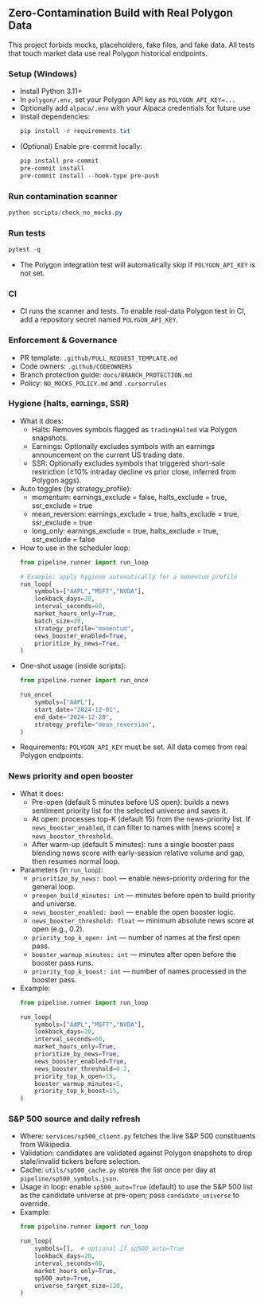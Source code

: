 ## Zero-Contamination Build with Real Polygon Data

This project forbids mocks, placeholders, fake files, and fake data. All tests that touch market data use real Polygon historical endpoints.

### Setup (Windows)
- Install Python 3.11+
- In `polygon/.env`, set your Polygon API key as `POLYGON_API_KEY=...`
- Optionally add `alpaca/.env` with your Alpaca credentials for future use
- Install dependencies:
  ```powershell
  pip install -r requirements.txt
  ```
- (Optional) Enable pre-commit locally:
  ```powershell
  pip install pre-commit
  pre-commit install
  pre-commit install --hook-type pre-push
  ```

### Run contamination scanner
```powershell
python scripts/check_no_mocks.py
```

### Run tests
```powershell
pytest -q
```
- The Polygon integration test will automatically skip if `POLYGON_API_KEY` is not set.

### CI
- CI runs the scanner and tests. To enable real-data Polygon test in CI, add a repository secret named `POLYGON_API_KEY`.

### Enforcement & Governance
- PR template: `.github/PULL_REQUEST_TEMPLATE.md`
- Code owners: `.github/CODEOWNERS`
- Branch protection guide: `docs/BRANCH_PROTECTION.md`
- Policy: `NO_MOCKS_POLICY.md` and `.cursorrules`

### Hygiene (halts, earnings, SSR)
- What it does:
  - Halts: Removes symbols flagged as `tradingHalted` via Polygon snapshots.
  - Earnings: Optionally excludes symbols with an earnings announcement on the current US trading date.
  - SSR: Optionally excludes symbols that triggered short-sale restriction (≥10% intraday decline vs prior close, inferred from Polygon aggs).
- Auto toggles (by strategy_profile):
  - momentum: earnings_exclude = false, halts_exclude = true, ssr_exclude = true
  - mean_reversion: earnings_exclude = true, halts_exclude = true, ssr_exclude = true
  - long_only: earnings_exclude = true, halts_exclude = true, ssr_exclude = false
- How to use in the scheduler loop:
  ```python
  from pipeline.runner import run_loop

  # Example: apply hygiene automatically for a momentum profile
  run_loop(
      symbols=["AAPL","MSFT","NVDA"],
      lookback_days=20,
      interval_seconds=60,
      market_hours_only=True,
      batch_size=20,
      strategy_profile="momentum",
      news_booster_enabled=True,
      prioritize_by_news=True,
  )
  ```
- One-shot usage (inside scripts):
  ```python
  from pipeline.runner import run_once

  run_once(
      symbols=["AAPL"],
      start_date="2024-12-01",
      end_date="2024-12-20",
      strategy_profile="mean_reversion",
  )
  ```
- Requirements: `POLYGON_API_KEY` must be set. All data comes from real Polygon endpoints.

### News priority and open booster
- What it does:
  - Pre-open (default 5 minutes before US open): builds a news sentiment priority list for the selected universe and saves it.
  - At open: processes top-K (default 15) from the news-priority list. If `news_booster_enabled`, it can filter to names with |news score| ≥ `news_booster_threshold`.
  - After warm-up (default 5 minutes): runs a single booster pass blending news score with early-session relative volume and gap, then resumes normal loop.
- Parameters (in `run_loop`):
  - `prioritize_by_news: bool` — enable news-priority ordering for the general loop.
  - `preopen_build_minutes: int` — minutes before open to build priority and universe.
  - `news_booster_enabled: bool` — enable the open booster logic.
  - `news_booster_threshold: float` — minimum absolute news score at open (e.g., 0.2).
  - `priority_top_k_open: int` — number of names at the first open pass.
  - `booster_warmup_minutes: int` — minutes after open before the booster pass runs.
  - `priority_top_k_boost: int` — number of names processed in the booster pass.
- Example:
  ```python
  from pipeline.runner import run_loop

  run_loop(
      symbols=["AAPL","MSFT","NVDA"],
      lookback_days=20,
      interval_seconds=60,
      market_hours_only=True,
      prioritize_by_news=True,
      news_booster_enabled=True,
      news_booster_threshold=0.2,
      priority_top_k_open=15,
      booster_warmup_minutes=5,
      priority_top_k_boost=15,
  )
  ```

### S&P 500 source and daily refresh
- Where: `services/sp500_client.py` fetches the live S&P 500 constituents from Wikipedia.
- Validation: candidates are validated against Polygon snapshots to drop stale/invalid tickers before selection.
- Cache: `utils/sp500_cache.py` stores the list once per day at `pipeline/sp500_symbols.json`.
- Usage in loop: enable `sp500_auto=True` (default) to use the S&P 500 list as the candidate universe at pre-open; pass `candidate_universe` to override.
- Example:
  ```python
  from pipeline.runner import run_loop

  run_loop(
      symbols=[],  # optional if sp500_auto=True
      lookback_days=20,
      interval_seconds=60,
      market_hours_only=True,
      sp500_auto=True,
      universe_target_size=120,
  )
  ```

<!-- CI: trigger push run to sync required status checks -->

<!-- CI: refresh pull_request status after rules change -->
